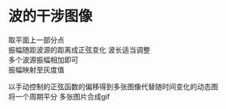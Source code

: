 # 波的干涉图像
 
取平面上一部分点  
振幅随距波源的距离成正弦变化 波长适当调整  
多个波源振幅相加即可  
振幅映射至灰度值  


以手动控制的正弦函数的偏移得到多张图像代替随时间变化的动态图  
将一个周期平分 多张图片合成gif  
